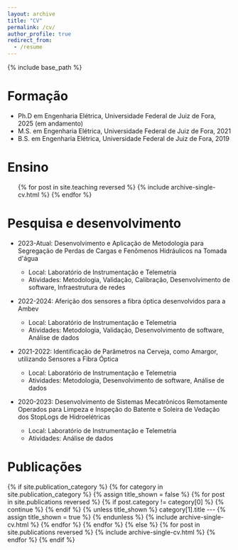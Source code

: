 ```yaml
---
layout: archive
title: "CV"
permalink: /cv/
author_profile: true
redirect_from:
  - /resume
---
```


{% include base_path %}

Formação
======
* Ph.D em Engenharia Elétrica, Universidade Federal de Juiz de Fora, 2025 (em andamento)
* M.S. em Engenharia Elétrica, Universidade Federal de Juiz de Fora, 2021
* B.S. em Engenharia Elétrica, Universidade Federal de Juiz de Fora, 2019

Ensino
======
  <ul>{% for post in site.teaching reversed %}
    {% include archive-single-cv.html %}
  {% endfor %}</ul>
  
Pesquisa e desenvolvimento
======
* 2023-Atual: Desenvolvimento e Aplicação de Metodologia para Segregação de Perdas de Cargas e Fenômenos Hidráulicos na Tomada d'água
  * Local: Laboratório de Instrumentação e Telemetria
  * Atividades: Metodologia, Validação, Calibração, Desenvolvimento de software, Infraestrutura de redes

* 2022-2024: Aferição dos sensores a fibra óptica desenvolvidos para a Ambev
  * Local: Laboratório de Instrumentação e Telemetria
  * Atividades: Metodologia, Validação, Desenvolvimento de software, Análise de dados

* 2021-2022: Identificação de Parâmetros na Cerveja, como Amargor, utilizando Sensores a Fibra Óptica
  * Local: Laboratório de Instrumentação e Telemetria
  * Atividades: Metodologia, Desenvolvimento de software, Análise de dados

* 2020-2023: Desenvolvimento de Sistemas Mecatrônicos Remotamente Operados para Limpeza e Inspeção do Batente e Soleira de Vedação dos StopLogs de Hidroelétricas
  * Local: Laboratório de Instrumentação e Telemetria
  * Atividades: Análise de dados

Publicações
======
{% if site.publication_category %}
  {% for category in site.publication_category  %}
    {% assign title_shown = false %}
    {% for post in site.publications reversed %}
      {% if post.category != category[0] %}
        {% continue %}
      {% endif %}
      {% unless title_shown %}
        category[1].title
        ---
        {% assign title_shown = true %}
      {% endunless %}
      {% include archive-single-cv.html %}
    {% endfor %}
  {% endfor %}
{% else %}
  {% for post in site.publications reversed %}
    {% include archive-single-cv.html %}
  {% endfor %}
{% endif %}